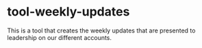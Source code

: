 # tool-weekly-updates
This is a tool that creates the weekly updates that are presented to leadership on our different accounts.

